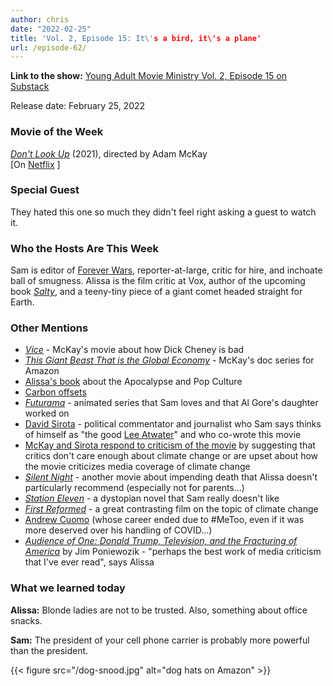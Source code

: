 ```yaml
---
author: chris
date: "2022-02-25"
title: 'Vol. 2, Episode 15: It\'s a bird, it\'s a plane'
url: /episode-62/
---
```

**Link to the show:** [Young Adult Movie Ministry Vol. 2, Episode 15 on Substack](https://yammpod.substack.com/p/vol-2-ep-15-its-a-bird-its-a-plane) 

Release date: February 25, 2022

### Movie of the Week
[_Don't Look Up_](https://www.imdb.com/title/tt11286314/) (2021), directed by Adam McKay    
[On  [Netflix](https://www.netflix.com/watch/81252357) ]

### Special Guest
They hated this one so much they didn't feel right asking a guest to watch it.

### Who the Hosts Are This Week

Sam is editor of [Forever Wars](https://foreverwars.substack.com/), reporter-at-large, critic for hire, and inchoate ball of smugness. Alissa is the film critic at Vox, author of the upcoming book _[Salty](https://www.broadleafbooks.com/store/product/9781506473550/Salty)_, and a teeny-tiny piece of a giant comet headed straight for Earth. 

### Other Mentions

- [_Vice_](https://www.imdb.com/title/tt6266538/) - McKay's movie about how Dick Cheney is bad
- [_This Giant Beast That is the Global Economy_](https://www.imdb.com/title/tt8450534/) - McKay's doc series for Amazon
- [Alissa's book](https://bookshop.org/a/20775/9780802872715) about the Apocalypse and Pop Culture
- [Carbon offsets](https://en.wikipedia.org/wiki/Carbon_offset)
- [_Futurama_](https://www.imdb.com/title/tt0149460/) - animated series that Sam loves and that Al Gore's daughter worked on
- [David Sirota](https://en.wikipedia.org/wiki/David_Sirota) - political commentator and journalist who Sam says thinks of himself as "the good [Lee Atwater](https://en.wikipedia.org/wiki/Lee_Atwater)" and who co-wrote this movie
- [McKay and Sirota respond to criticism of the movie](https://www.avclub.com/adam-mckay-responds-to-backlash-to-his-response-to-the-1848357754) by suggesting that critics don't care enough about climate change or are upset about how the movie criticizes media coverage of climate change
- [_Silent Night_](https://www.imdb.com/title/tt11628854/) - another movie about impending death that Alissa doesn't particularly recommend (especially not for parents...)
- [_Station Eleven_](https://bookshop.org/books/station-eleven-9781594138829/9780804172448) - a dystopian novel that Sam really doesn't like
- [_First Reformed_](https://www.imdb.com/title/tt6053438/) - a great contrasting film on the topic of climate change
- [Andrew Cuomo](https://en.wikipedia.org/wiki/Andrew_Cuomo) (whose career ended due to #MeToo, even if it was more deserved over his handling of COVID...)
- [_Audience of One: Donald Trump, Television, and the Fracturing of America_](https://bookshop.org/a/20775/9781631494420) by Jim Poniewozik - "perhaps the best work of media criticism that I've ever read", says Alissa

### What we learned today

**Alissa:** Blonde ladies are not to be trusted. Also, something about office snacks.

**Sam:** The president of your cell phone carrier is probably more powerful than the president.

{{< figure src="/dog-snood.jpg" alt="dog hats on Amazon" >}}

